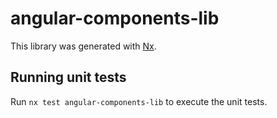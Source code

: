 # angular-components-lib

This library was generated with [Nx](https://nx.dev).

## Running unit tests

Run `nx test angular-components-lib` to execute the unit tests.
